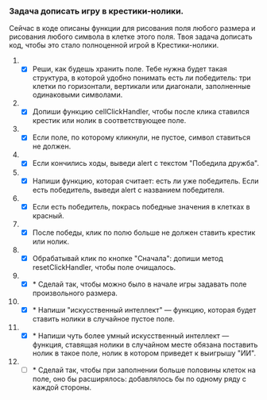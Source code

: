 ### Задача дописать игру в крестики-нолики.

Сейчас в коде описаны функции для рисования поля любого размера и рисования любого символа в клетке этого поля.
Твоя задача дописать код, чтобы это стало полноценной игрой в Крестики-нолики.

1. - [x] Реши, как будешь хранить поле. Тебе нужна будет такая структура, в которой удобно понимать есть ли победитель: три клетки по горизонтали, вертикали или диагонали, заполненные одинаковыми символами.
2. - [x] Допиши функцию cellClickHandler, чтобы после клика ставился крестик или нолик в соответствующее поле.
3. - [x] Если поле, по которому кликнули, не пустое, символ ставиться не должен. 
4. - [x] Если кончились ходы, выведи alert с текстом "Победила дружба".
5. - [x] Напиши функцию, которая считает: есть ли уже победитель. Если есть победитель, выведи alert с названием победителя.
6. - [x] Если есть победитель, покрась победные значения в клетках в красный.
7. - [x] После победы, клик по полю больше не должен ставить крестик или нолик.
8. - [x] Обрабатывай клик по кнопке "Сначала": допиши метод resetClickHandler, чтобы поле очищалось.
9. - [x] \* Сделай так, чтобы можно было в начале игры задавать поле произвольного размера.
10. - [x] \* Напиши "искусственный интеллект" — функцию, которая будет ставить нолики в случайное пустое поле.
11. - [x] \* Напиши чуть более умный искусственный интеллект — функция, ставящая нолики в случайном месте обязана поставить нолик в такое поле, нолик в котором приведет к выигрышу "ИИ".
12. - [ ] \* Сделай так, чтобы при заполнении больше половины клеток на поле, оно бы расширялось: добавлялось бы по одному ряду с каждой стороны.